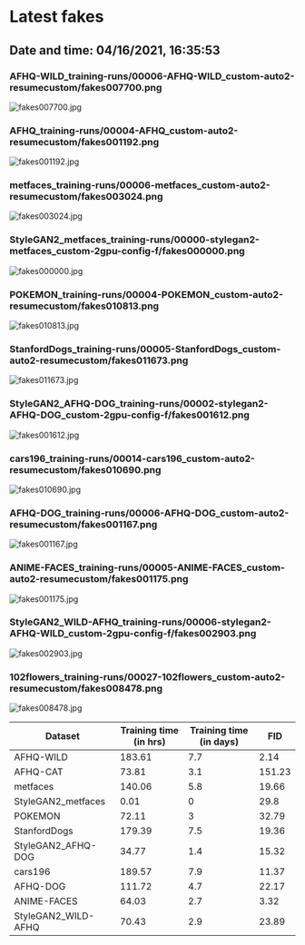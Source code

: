 # Latest fakes
## Date and time: 04/16/2021, 16:35:53
### AFHQ-WILD_training-runs/00006-AFHQ-WILD_custom-auto2-resumecustom/fakes007700.png
![fakes007700.jpg](https://i.ibb.co/GtwRNL1/b5fb3ffa3c9b.jpg "AFHQ-WILD_training-runs/00006-AFHQ-WILD_custom-auto2-resumecustom/fakes007700.png")

### AFHQ_training-runs/00004-AFHQ_custom-auto2-resumecustom/fakes001192.png
![fakes001192.jpg](https://i.ibb.co/cyFtpnz/82c03bcc5f64.jpg "AFHQ_training-runs/00004-AFHQ_custom-auto2-resumecustom/fakes001192.png")

### metfaces_training-runs/00006-metfaces_custom-auto2-resumecustom/fakes003024.png
![fakes003024.jpg](https://i.ibb.co/WvqFPd6/31030c46e9f0.jpg "metfaces_training-runs/00006-metfaces_custom-auto2-resumecustom/fakes003024.png")

### StyleGAN2_metfaces_training-runs/00000-stylegan2-metfaces_custom-2gpu-config-f/fakes000000.png
![fakes000000.jpg](https://i.ibb.co/nD0q9fQ/02507c18307a.jpg "StyleGAN2_metfaces_training-runs/00000-stylegan2-metfaces_custom-2gpu-config-f/fakes000000.png")

### POKEMON_training-runs/00004-POKEMON_custom-auto2-resumecustom/fakes010813.png
![fakes010813.jpg](https://i.ibb.co/kS9GKBL/a2520c320739.jpg "POKEMON_training-runs/00004-POKEMON_custom-auto2-resumecustom/fakes010813.png")

### StanfordDogs_training-runs/00005-StanfordDogs_custom-auto2-resumecustom/fakes011673.png
![fakes011673.jpg](https://i.ibb.co/C2LF1wB/d24531a9f25b.jpg "StanfordDogs_training-runs/00005-StanfordDogs_custom-auto2-resumecustom/fakes011673.png")

### StyleGAN2_AFHQ-DOG_training-runs/00002-stylegan2-AFHQ-DOG_custom-2gpu-config-f/fakes001612.png
![fakes001612.jpg](https://i.ibb.co/PFrRHQw/f08181fadfde.jpg "StyleGAN2_AFHQ-DOG_training-runs/00002-stylegan2-AFHQ-DOG_custom-2gpu-config-f/fakes001612.png")

### cars196_training-runs/00014-cars196_custom-auto2-resumecustom/fakes010690.png
![fakes010690.jpg](https://i.ibb.co/bFfMfP2/8097a9790796.jpg "cars196_training-runs/00014-cars196_custom-auto2-resumecustom/fakes010690.png")

### AFHQ-DOG_training-runs/00006-AFHQ-DOG_custom-auto2-resumecustom/fakes001167.png
![fakes001167.jpg](https://i.ibb.co/jRGRr50/f35a37dabf02.jpg "AFHQ-DOG_training-runs/00006-AFHQ-DOG_custom-auto2-resumecustom/fakes001167.png")

### ANIME-FACES_training-runs/00005-ANIME-FACES_custom-auto2-resumecustom/fakes001175.png
![fakes001175.jpg](https://i.ibb.co/d0M1968/92524923258e.jpg "ANIME-FACES_training-runs/00005-ANIME-FACES_custom-auto2-resumecustom/fakes001175.png")

### StyleGAN2_WILD-AFHQ_training-runs/00006-stylegan2-AFHQ-WILD_custom-2gpu-config-f/fakes002903.png
![fakes002903.jpg](https://i.ibb.co/HG3Lrxm/8496f84a2d6a.jpg "StyleGAN2_WILD-AFHQ_training-runs/00006-stylegan2-AFHQ-WILD_custom-2gpu-config-f/fakes002903.png")

### 102flowers_training-runs/00027-102flowers_custom-auto2-resumecustom/fakes008478.png
![fakes008478.jpg](https://i.ibb.co/R3jzJjy/8e04a13dd534.jpg "102flowers_training-runs/00027-102flowers_custom-auto2-resumecustom/fakes008478.png")

| Dataset             |   Training time (in hrs) |   Training time (in days) |    FID |
|---------------------|--------------------------|---------------------------|--------|
| AFHQ-WILD           |                   183.61 |                       7.7 |   2.14 |
| AFHQ-CAT            |                    73.81 |                       3.1 | 151.23 |
| metfaces            |                   140.06 |                       5.8 |  19.66 |
| StyleGAN2_metfaces  |                     0.01 |                       0   |  29.8  |
| POKEMON             |                    72.11 |                       3   |  32.79 |
| StanfordDogs        |                   179.39 |                       7.5 |  19.36 |
| StyleGAN2_AFHQ-DOG  |                    34.77 |                       1.4 |  15.32 |
| cars196             |                   189.57 |                       7.9 |  11.37 |
| AFHQ-DOG            |                   111.72 |                       4.7 |  22.17 |
| ANIME-FACES         |                    64.03 |                       2.7 |   3.32 |
| StyleGAN2_WILD-AFHQ |                    70.43 |                       2.9 |  23.89 |
